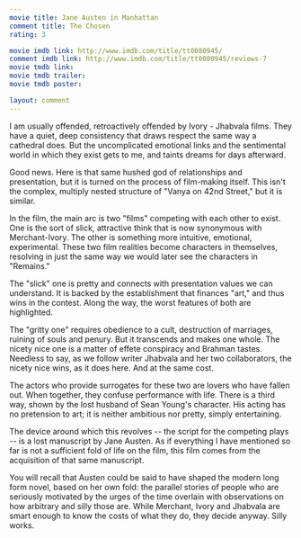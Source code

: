 ```yaml
---
movie title: Jane Austen in Manhattan
comment title: The Chosen
rating: 3

movie imdb link: http://www.imdb.com/title/tt0080945/
comment imdb link: http://www.imdb.com/title/tt0080945/reviews-7
movie tmdb link: 
movie tmdb trailer: 
movie tmdb poster: 

layout: comment
---
```


I am usually offended, retroactively offended by Ivory - Jhabvala films. They have a quiet, deep consistency that draws respect the same way a cathedral does. But the uncomplicated emotional links and the sentimental world in which they exist gets to me, and taints dreams for days afterward.

Good news. Here is that same hushed god of relationships and presentation, but it is turned on the process of film-making itself. This isn't the complex, multiply nested structure of "Vanya on 42nd Street," but it is similar.

In the film, the main arc is two "films" competing with each other to exist. One is the sort of slick, attractive think that is now synonymous with Merchant-Ivory. The other is something more intuitive, emotional, experimental. These two film realities become characters in themselves, resolving in just the same way we would later see the characters in "Remains."

The "slick" one is pretty and connects with presentation values we can understand. It is backed by the establishment that finances "art," and thus wins in the contest. Along the way, the worst features of both are highlighted.

The "gritty one" requires obedience to a cult, destruction of marriages, ruining of souls and penury. But it transcends and makes one whole. The nicety nice one is a matter of effete conspiracy and Brahman tastes. Needless to say, as we follow writer Jhabvala and her two collaborators, the nicety nice wins, as it does here. And at the same cost.

The actors who provide surrogates for these two are lovers who have fallen out. When together, they confuse performance with life. There is a third way, shown by the lost husband of Sean Young's character. His acting has no pretension to art; it is neither ambitious nor pretty, simply entertaining.

The device around which this revolves -- the script for the competing plays -- is a lost manuscript by Jane Austen. As if everything I have mentioned so far is not a sufficient fold of life on the film, this film comes from the acquisition of that same manuscript. 

You will recall that Austen could be said to have shaped the modern long form novel, based on her own fold: the parallel stories of people who are seriously motivated by the urges of the time overlain with observations on how arbitrary and silly those are. While Merchant, Ivory and Jhabvala are smart enough to know the costs of what they do, they decide anyway. Silly works.